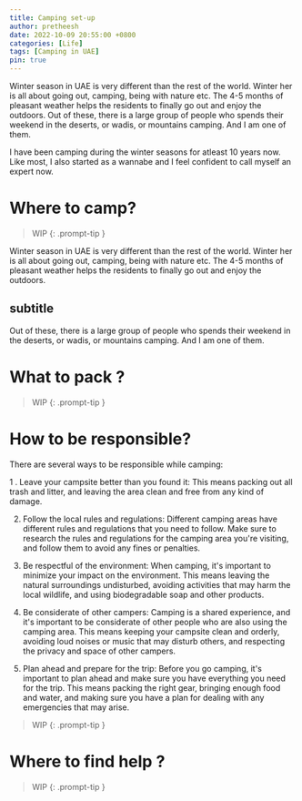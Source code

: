 ```yaml
---
title: Camping set-up
author: pretheesh
date: 2022-10-09 20:55:00 +0800
categories: [Life]
tags: [Camping in UAE]
pin: true
---
```


Winter season in UAE is very different than the rest of the world. Winter her is all about going out, camping, being with nature etc. The 4-5 months of pleasant weather helps the residents to finally go out and enjoy the outdoors. Out of these, there is a large group of people who spends their weekend in the deserts, or wadis, or mountains camping. And I am one of them.

I have been camping during the winter seasons for atleast 10 years now. Like most, I also started as a wannabe and I feel confident to call myself an expert now.

# Where to camp?

> WIP
{: .prompt-tip }

Winter season in UAE is very different than the rest of the world. Winter her is all about going out, camping, being with nature etc. The 4-5 months of pleasant weather helps the residents to finally go out and enjoy the outdoors.

## subtitle

Out of these, there is a large group of people who spends their weekend in the deserts, or wadis, or mountains camping. And I am one of them.

# What to pack ?

> WIP
{: .prompt-tip }

# How to be responsible?

There are several ways to be responsible while camping:

1 . Leave your campsite better than you found it: This means packing out all trash and litter, and leaving the area clean and free from any kind of damage.

2. Follow the local rules and regulations: Different camping areas have different rules and regulations that you need to follow. Make sure to research the rules and regulations for the camping area you're visiting, and follow them to avoid any fines or penalties.

3. Be respectful of the environment: When camping, it's important to minimize your impact on the environment. This means leaving the natural surroundings undisturbed, avoiding activities that may harm the local wildlife, and using biodegradable soap and other products.

4. Be considerate of other campers: Camping is a shared experience, and it's important to be considerate of other people who are also using the camping area. This means keeping your campsite clean and orderly, avoiding loud noises or music that may disturb others, and respecting the privacy and space of other campers.

5. Plan ahead and prepare for the trip: Before you go camping, it's important to plan ahead and make sure you have everything you need for the trip. This means packing the right gear, bringing enough food and water, and making sure you have a plan for dealing with any emergencies that may arise.

> WIP
{: .prompt-tip }

# Where to find help ?

> WIP
{: .prompt-tip } 
